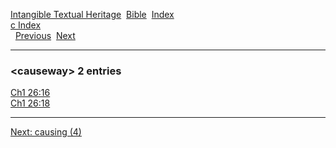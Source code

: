 [Intangible Textual Heritage](../../index)  [Bible](../index) 
[Index](index)   
[c Index](_c_)  
  [Previous](c01969)  [Next](c01971) 

------------------------------------------------------------------------

### &lt;causeway&gt; 2 entries

[Ch1 26:16](../kjv/ch1026.htm#016)  
[Ch1 26:18](../kjv/ch1026.htm#018)  

------------------------------------------------------------------------

[Next: causing (4)](c01971)
